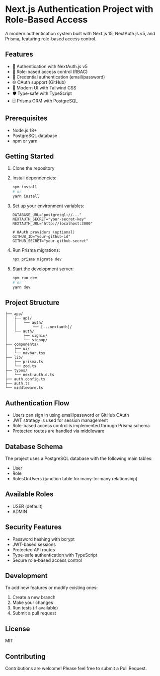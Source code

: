 # Next.js Authentication Project with Role-Based Access

A modern authentication system built with Next.js 15, NextAuth.js v5, and Prisma, featuring role-based access control.

## Features

- 🔐 Authentication with NextAuth.js v5
- 👥 Role-based access control (RBAC)
- 🔑 Credential authentication (email/password)
- 🌐 OAuth support (GitHub)
- 🎨 Modern UI with Tailwind CSS
- 🛡️ Type-safe with TypeScript
- 🗄️ Prisma ORM with PostgreSQL

## Prerequisites

- Node.js 18+ 
- PostgreSQL database
- npm or yarn

## Getting Started

1. Clone the repository
2. Install dependencies:
   ```bash
   npm install
   # or
   yarn install
   ```

3. Set up your environment variables:
   ```env
   DATABASE_URL="postgresql://..."
   NEXTAUTH_SECRET="your-secret-key"
   NEXTAUTH_URL="http://localhost:3000"
   
   # OAuth providers (optional)
   GITHUB_ID="your-github-id"
   GITHUB_SECRET="your-github-secret"
   ```

4. Run Prisma migrations:
   ```bash
   npx prisma migrate dev
   ```

5. Start the development server:
   ```bash
   npm run dev
   # or
   yarn dev
   ```

## Project Structure

```
├── app/
│   ├── api/
│   │   └── auth/
│   │       └── [...nextauth]/
│   └── auth/
│       ├── signin/
│       └── signup/
├── components/
│   ├── ui/
│   └── navbar.tsx
├── lib/
│   ├── prisma.ts
│   └── zod.ts
├── types/
│   └── next-auth.d.ts
├── auth.config.ts
├── auth.ts
└── middleware.ts
```

## Authentication Flow

- Users can sign in using email/password or GitHub OAuth
- JWT strategy is used for session management
- Role-based access control is implemented through Prisma schema
- Protected routes are handled via middleware

## Database Schema

The project uses a PostgreSQL database with the following main tables:
- User
- Role
- RolesOnUsers (junction table for many-to-many relationship)

## Available Roles

- USER (default)
- ADMIN

## Security Features

- Password hashing with bcrypt
- JWT-based sessions
- Protected API routes
- Type-safe authentication with TypeScript
- Secure role-based access control

## Development

To add new features or modify existing ones:

1. Create a new branch
2. Make your changes
3. Run tests (if available)
4. Submit a pull request

## License

MIT

## Contributing

Contributions are welcome! Please feel free to submit a Pull Request.
